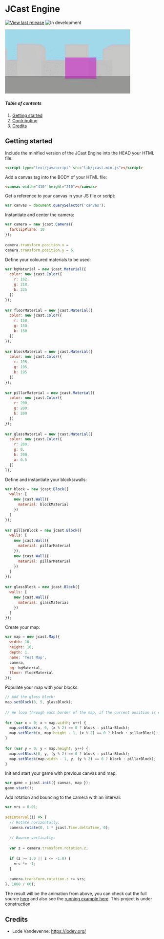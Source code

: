 # JCast Engine

[![View last release](https://img.shields.io/badge/version-v0.0.1-informational.svg)](https://github.com/edgaralexanderfr/jcast/releases/tag/v0.0.1)
![In development](https://img.shields.io/badge/in%20development-important.svg)

![JCast Demo](public/images/jcast-demo.gif)

##### Table of contents
1. [Getting started](#getting-started)
2. [Contributing](CONTRIBUTING.md)
3. [Credits](#credits)

<a name="getting-started"></a>
## Getting started

Include the minified version of the JCast Engine into the HEAD your HTML file:

```html
<script type="text/javascript" src="lib/jcast.min.js"></script>
```

Add a canvas tag into the BODY of your HTML file:

```html
<canvas width="410" height="210"></canvas>
```

Get a reference to your canvas in your JS file or script:

```javascript
var canvas = document.querySelector('canvas');
```

Instantiate and center the camera:

```javascript
var camera = new jcast.Camera({
  farClipPlane: 10
});

camera.transform.position.x =
camera.transform.position.y = 5;
```

Define your coloured materials to be used:

```javascript
var bgMaterial = new jcast.Material({
  color: new jcast.Color({
    r: 162,
    g: 218,
    b: 235
  })
});

var floorMaterial = new jcast.Material({
  color: new jcast.Color({
    r: 150,
    g: 150,
    b: 150
  })
});

var blockMaterial = new jcast.Material({
  color: new jcast.Color({
    r: 195,
    g: 195,
    b: 195
  })
});

var pillarMaterial = new jcast.Material({
  color: new jcast.Color({
    r: 200,
    g: 200,
    b: 200
  })
});

var glassMaterial = new jcast.Material({
  color: new jcast.Color({
    r: 200,
    g: 0,
    b: 200,
    a: 0.5
  })
});
```

Define and instantiate your blocks/walls:

```javascript
var block = new jcast.Block({
  walls: [
    new jcast.Wall({
      material: blockMaterial
    })
  ]
});

var pillarBlock = new jcast.Block({
  walls: [
    new jcast.Wall({
      material: pillarMaterial
    }),
    new jcast.Wall({
      material: pillarMaterial
    })
  ]
});

var glassBlock = new jcast.Block({
  walls: [
    new jcast.Wall({
      material: glassMaterial
    })
  ]
});
```

Create your map:

```javascript
var map = new jcast.Map({
  width: 10,
  height: 10,
  depth: 1,
  name: 'Test Map',
  camera,
  bg: bgMaterial,
  floor: floorMaterial
});
```

Populate your map with your blocks:

```javascript
// Add the glass block:
map.setBlock(8, 5, glassBlock);

// We loop through each border of the map, if the current position is even then we add the normal block, otherwise we add a pillar:

for (var x = 0; x < map.width; x++) {
  map.setBlock(x, 0, (x % 2) == 0 ? block : pillarBlock);
  map.setBlock(x, map.height - 1, (x % 2) == 0 ? block : pillarBlock);
}

for (var y = 0; y < map.height; y++) {
  map.setBlock(0, y, (y % 2) == 0 ? block : pillarBlock);
  map.setBlock(map.width - 1, y, (y % 2) == 0 ? block : pillarBlock);
}
```

Init and start your game with previous canvas and map:

```javascript
var game = jcast.init({ canvas, map });
game.start();
```

Add rotation and bouncing to the camera with an interval:

```javascript
var vrs = 0.01;

setInterval(() => {
  // Rotate horizontally:
  camera.rotate(0, 1 * jcast.Time.deltaTime, 0);

  // Bounce vertically:

  var z = camera.transform.rotation.z;

  if (z >= 1.0 || z <= -1.0) {
    vrs *= -1;
  }

  camera.transform.rotation.z += vrs;
}, 1000 / 60);
```

The result will be the animation from above, you can check out the full source [here](examples/v0.0.1/demo/index.html) and also see the [running example here](https://edgaralexanderfr.github.io/jcast/examples/v0.0.1/demo/). This project is under construction.

<a name="credits"></a>
## Credits

- Lode Vandevenne: https://lodev.org/
